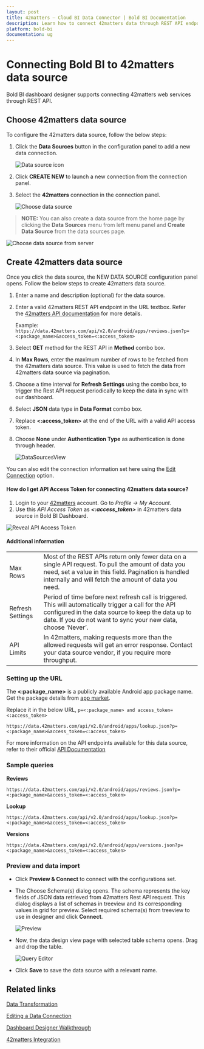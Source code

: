 ```yaml
---
layout: post
title: 42matters – Cloud BI Data Connector | Bold BI Documentation
description: Learn how to connect 42matters data through REST API endpoint with Bold BI Cloud and create data source for dashboard configuration.
platform: bold-bi
documentation: ug
---
```


# Connecting Bold BI to 42matters data source
Bold BI dashboard designer supports connecting 42matters web services through REST API. 

## Choose 42matters data source
To configure the 42matters data source, follow the below steps:
1. Click the **Data Sources** button in the configuration panel to add a new data connection.

   ![Data source icon](/static/assets/cloud/working-with-datasource/data-connectors/images/42matters/DataSourcesIcon.png)

2. Click **CREATE NEW** to launch a new connection from the connection panel.
3. Select the **42matters** connection in the connection panel.

   ![Choose data source](/static/assets/cloud/working-with-datasource/data-connectors/images/42matters/ChooseDS.png)

> **NOTE:**  You can also create a data source from the home page by clicking the **Data Sources** menu from left menu panel and **Create Data Source** from the data sources page.

   ![Choose data source from server](/static/assets/cloud/working-with-datasource/data-connectors/images/42matters/ChooseDS_server.png)

## Create 42matters data source
Once you click the data source, the NEW DATA SOURCE configuration panel opens. Follow the below steps to create 42matters data source.
1. Enter a name and description (optional) for the data source.
2. Enter a valid 42matters REST API endpoint in the URL textbox. Refer the [42matters API documentation](https://42matters.com/docs/overview) for more details.

    Example: `https://data.42matters.com/api/v2.0/android/apps/reviews.json?p=<:package_name>&access_token=<:access_token>`

3. Select **GET** method for the REST API in **Method** combo box.
4. In **Max Rows**, enter the maximum number of rows to be fetched from the 42matters data source. This value is used to fetch the data from 42matters data source via pagination.
5. Choose a time interval for **Refresh Settings** using the combo box, to trigger the Rest API request periodically to keep the data in sync with our dashboard.  
6. Select **JSON** data type in **Data Format** combo box.
7. Replace **&lt;:access_token&gt;** at the end of the URL with a valid API access token.
8. Choose **None** under **Authentication Type** as authentication is done through header.

    ![DataSourcesView](/static/assets/cloud/working-with-datasource/data-connectors/images/42matters/DataSourcesView.png)

You can also edit the connection information set here using the [Edit Connection](/cloud-bi/working-with-data-source/editing-a-data-connection/) option.

#### How do I get API Access Token for connecting 42matters data source?
1. Login to your [42matters](https://42matters.com/launchpad) account. Go to *Profile -> My Account*.
2. Use this *API Access Token* as ***&lt;:access_token&gt;*** in 42matters data source in Bold BI Dashboard.

![Reveal API Access Token](/static/assets/cloud/working-with-datasource/data-connectors/images/42matters/APIAccessToken.png)

#### Additional information
<table width="600">
<tr>
<td>
Max Rows
</td>
<td>
Most of the REST APIs return only fewer data on a single API request. To pull the amount of data you need, set a value in this field.  
Pagination is handled internally and will fetch the amount of data you need.
</td>
</tr>
<tr>
<td>
Refresh Settings
</td>
<td>
Period of time before next refresh call is triggered. This will automatically trigger a call for the API configured in the data source to keep the data up to date. If you do not want to sync your new data, choose ‘Never’.
</td>
</tr>
<tr>
<td>
API Limits
</td>
<td>
In 42matters, making requests more than the allowed requests will get an error response. Contact your data source vendor, if you require more throughput.
</td>
</tr>
</table>

### Setting up the URL

The **&lt;:package_name&gt;** is a publicly available Android app package name. Get the package details from [app market](https://42matters.com/app-market-explorer/android/?view=filter).

Replace it in the below URL, `p=<:package_name> and access_token=<:access_token>`

`https://data.42matters.com/api/v2.0/android/apps/lookup.json?p=<:package_name>&access_token=<:access_token>`

For more information on the API endpoints available for this data source, refer to their official [API Documentation](https://42matters.com/docs/overview)

### Sample queries 

**Reviews** 

`https://data.42matters.com/api/v2.0/android/apps/reviews.json?p=<:package_name>&access_token=<:access_token>`

**Lookup** 
 
`https://data.42matters.com/api/v2.0/android/apps/lookup.json?p=<:package_name>&access_token=<:access_token>`

**Versions** 
 
`https://data.42matters.com/api/v2.0/android/apps/versions.json?p=<:package_name>&access_token=<:access_token>`

### Preview and data import
* Click **Preview & Connect** to connect with the configurations set.
* The Choose Schema(s) dialog opens. The schema represents the key fields of JSON data retrieved from 42matters Rest API request. This dialog displays a list of schemas in treeview and its corresponding values in grid for preview. Select required schema(s) from treeview to use in designer and click **Connect**.

   ![Preview](/static/assets/cloud/working-with-datasource/data-connectors/images/42matters/Preview.png)

* Now, the data design view page with selected table schema opens. Drag and drop the table.

   ![Query Editor](/static/assets/cloud/working-with-datasource/data-connectors/images/42matters/QueryEditor.png)

* Click **Save** to save the data source with a relevant name.

## Related links
[Data Transformation](/cloud-bi/working-with-data-source/transforming-data/joining-table/)

[Editing a Data Connection](/cloud-bi/working-with-data-source/editing-a-data-connection/)   

[Dashboard Designer Walkthrough](/cloud-bi/getting-started/quick-start/)

[42matters Integration](https://www.boldbi.com/integrations/42matters)